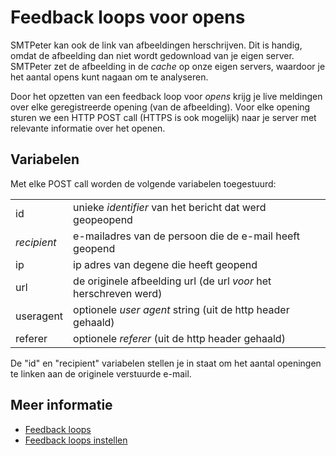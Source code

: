 # Feedback loops voor opens

SMTPeter kan ook de link van afbeeldingen herschrijven. Dit is handig, omdat
de afbeelding dan niet wordt gedownload van je eigen server. SMTPeter zet de 
afbeelding in de *cache* op onze eigen servers, waardoor je het aantal opens
kunt nagaan om te analyseren. 

Door het opzetten van een feedback loop voor *opens* krijg je live meldingen
over elke geregistreerde opening (van de afbeelding). Voor elke opening sturen
we een HTTP POST call (HTTPS is ook mogelijk) naar je server met relevante
informatie over het openen.


## Variabelen

Met elke POST call worden de volgende variabelen toegestuurd:

<table>
    <tr>
        <td>id</td>
        <td>unieke <em>identifier</em> van het bericht dat werd geopeopend</td>
    </tr>
    <tr>
        <td><em>recipient</em></td>
        <td>e-mailadres van de persoon die de e-mail heeft geopend</td>
    </tr>
    <tr>
        <td>ip</td>
        <td>ip adres van degene die heeft geopend</td>
    </tr>
    <tr>
        <td>url</td>
        <td>de originele afbeelding url (de url <i>voor</i> het herschreven werd)</td>
    </tr>
    <tr>
        <td>useragent</td>
        <td>optionele <em>user agent</em> string (uit de http header gehaald)</td>
    </tr>
    <tr>
        <td>referer</td>
        <td>optionele <em>referer</em> (uit de http header gehaald)</td>
    </tr>
</table>

De "id" en "recipient" variabelen stellen je in staat om het aantal openingen te 
linken aan de originele verstuurde e-mail.

## Meer informatie

* [Feedback loops](./feedback-loops)
* [Feedback loops instellen](./feedback-setup)